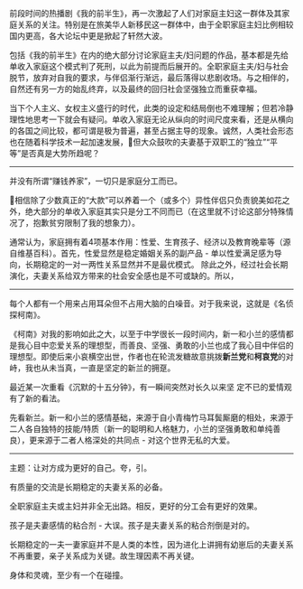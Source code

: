 前段时间的热播剧《我的前半生》，再一次激起了人们对家庭主妇这一群体及其家庭关系的关注。特别是在旅美华人新移民这一群体中，由于全职家庭主妇比例相较国内更高，各大论坛中更是掀起了轩然大波。

包括《我的前半生》在内的绝大部分讨论家庭主夫/妇问题的作品，基本都是先给单收入家庭这个模式判了死刑，以此为前提而后展开的。全职家庭主夫/妇与社会脱节，放弃对自我的要求，与伴侣渐行渐远，最后落得以悲剧收场。与之相伴的，自然还有另一方的始乱终弃，以及最终的回归社会坚强独立而重获幸福。

当下个人主义、女权主义盛行的时代，此类的设定和结局倒也不难理解；但若冷静理性地思考一下就会有疑问。单收入家庭无论从纵向的时间尺度来看，还是从横向的各国之间比较，都可谓是极为普遍，甚至占据主导的现象。诚然，人类社会形态也在随着科学技术一起加速发展，但大众鼓吹的夫妻基于双职工的“独立”“平等”是否真是大势所趋呢？

---
并没有所谓“赚钱养家”，一切只是家庭分工而已。

相信除了少数真正的“大款”可以养着一个（或多个）异性伴侣只负责貌美如花之外，绝大部分的单收入家庭其实只是分工不同而已（在这里就不讨论这部分特殊情况了，抱歉贫穷限制了我的想象力）。

通常认为，家庭拥有着4项基本作用：性爱、生育孩子、经济以及教育晚辈等（源自维基百科）。首先，性爱显然是稳定婚姻关系的副产品 - 单以性爱满足感为导向，长期稳定的一对一两性关系显然并不是最优模式。
除此之外，经过社会长期演化，夫妻关系给双方带来的社会安全感也是不可或缺的。所以，

---

每个人都有一个用来占用耳朵但不占用大脑的白噪音。对于我来说，这就是《名侦探柯南》。

《柯南》对我的影响如此之大，以至于中学很长一段时间内，新一和小兰的感情都是我心目中恋爱关系的理想型，而善良、坚强、勇敢的小兰也成了我心目中伴侣的理想型。即使后来小哀横空出世，作者也在轮流发糖故意挑拨**新兰党**和**柯哀党**的对峙，我也从未当真，一直是坚定的新兰的拥趸。

最近某一次重看《沉默的十五分钟》，有一瞬间突然对长久以来坚 定不已的爱情观有了新的看法。

先看新兰。新一和小兰的感情基础，来源于自小青梅竹马耳鬓厮磨的相处，来源于二人各自独特的技能/特质（新一的聪明和人格魅力，小兰的坚强勇敢和单纯善良），更来源于二者人格深处的共同点 - 对这个世界无私的大爱。

---

主题：让对方成为更好的自己。夸，引。

有质量的交流是长期稳定的夫妻关系的必备。

全职家庭主夫或主妇并非全无出路。相反，更好的分工会有更好的效果。

孩子是夫妻感情的粘合剂 - 大误。孩子是夫妻关系的粘合剂倒是对的。

长期稳定的一夫一妻家庭并不是人类的本性，因为进化上讲拥有幼崽后的夫妻关系不再重要，亲子关系成为关键。故生理因素不再关键。

身体和灵魂，至少有一个在碰撞。

